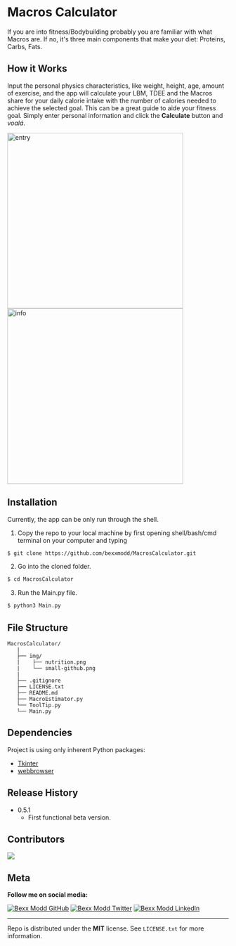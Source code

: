 # Macros Calculator
If you are into fitness/Bodybuilding probably you are familiar with what Macros are. If no, it's three main components that make your diet: Proteins, Carbs, Fats.

## How it Works
Input the personal physics characteristics, like weight, height, age, amount of exercise, and the app will calculate your LBM, TDEE and the Macros share for your daily calorie intake with the number of calories needed to achieve the selected goal. This can be a great guide to aide your fitness goal.
Simply enter personal information and click the **Calculate** button and *voalá*.


<img src="https://media2.giphy.com/media/eeouviOFUJSYIwgkw1/giphy.gif" alt="entry" width="400"/> <img src="https://media0.giphy.com/media/igVwsO7jzxgvJya8UR/giphy.gif" alt="info" width="400"/>




## Installation
Currently, the app can be only run through the shell.

1. Copy the repo to your local machine by first opening shell/bash/cmd terminal on your computer and typing
```bash
$ git clone https://github.com/bexxmodd/MacrosCalculator.git
```

2. Go into the cloned folder.
```bash
$ cd MacrosCalculator
```

3. Run the Main.py file.
```bash
$ python3 Main.py
```

## File Structure
```
MacrosCalculator/
   |
   ├── img/
   |    ├── nutrition.png
   |    └── small-github.png
   |
   ├── .gitignore
   ├── LICENSE.txt
   ├── README.md
   ├── MacroEstimator.py
   └── ToolTip.py
   └── Main.py
```

## Dependencies
Project is using only inherent Python packages:
* [Tkinter](https://docs.python.org/3/library/tk.html)
* [webbrowser](https://docs.python.org/2/library/webbrowser.html)

## Release History
* 0.5.1
  * First functional beta version.


## Contributors
<a href="https://github.com/bexxmodd/MacrosCalculator/graphs/contributors">
  <img src="https://contributors-img.web.app/image?repo=bexxmodd/MacrosCalculator" />
</a>


## Meta

**Follow me on social media:**

[![Bexx Modd GitHub](https://i.imgur.com/rnEivsV.png)](https://github.com/bexxmodd) [![Bexx Modd Twitter](https://i.imgur.com/BMdn8gX.png)](https://twitter.com/bexxmodd) [![Bexx Modd LinkedIn](https://i.imgur.com/NxflDxM.png)](https://www.linkedin.com/in/bmodebadze/)

---------
Repo is distributed under the **MIT** license. See `LICENSE.txt` for more information.

